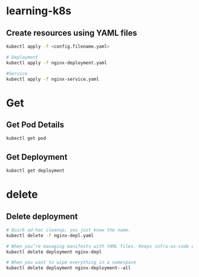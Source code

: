 # learning-k8s

## Create resources using YAML files

```bash
kubectl apply -f <config.filename.yaml>

# Deployment
kubectl apply -f nginx-deployment.yaml

#Service
kubectl apply -f nginx-service.yaml
```

# Get

## Get Pod Details

```bash
kubectl get pod
```

## Get Deployment

```bash
kubectl get deployment
```

# delete

## Delete deployment

```bash
# Quick ad-hoc cleanup, you just know the name.
kubectl delete -f nginx-depl.yaml

# When you’re managing manifests with YAML files. Keeps infra-as-code workflow consistent
kubectl delete deployment nginx-depl

# When you want to wipe everything in a namespace
kubectl delete deployment nginx-deployment--all
```
